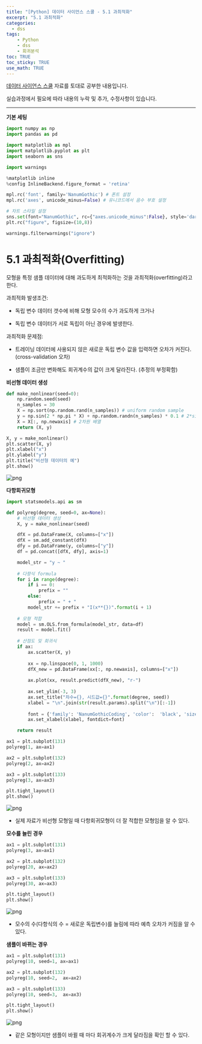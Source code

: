 ```yaml
---
title: "[Python] 데이터 사이언스 스쿨 - 5.1 과최적화"
excerpt: "5.1 과최적화"
categories: 
  - dss
tags: 
    - Python
    - dss
    - 회귀분석
toc: TRUE
toc_sticky: TRUE
use_math: TRUE
---
```


[데이터 사이언스 스쿨](https://datascienceschool.net/intro.html) 자료를 토대로 공부한 내용입니다.

실습과정에서 필요에 따라 내용의 누락 및 추가, 수정사항이 있습니다.

---


**기본 세팅**


```python
import numpy as np
import pandas as pd

import matplotlib as mpl
import matplotlib.pyplot as plt
import seaborn as sns

import warnings
```


```python
%matplotlib inline
%config InlineBackend.figure_format = 'retina'

mpl.rc('font', family='NanumGothic') # 폰트 설정
mpl.rc('axes', unicode_minus=False) # 유니코드에서 음수 부호 설정

# 차트 스타일 설정
sns.set(font="NanumGothic", rc={"axes.unicode_minus":False}, style='darkgrid')
plt.rc("figure", figsize=(10,8))

warnings.filterwarnings("ignore")
```

# 5.1 과최적화(Overfitting)

모형을 특정 샘플 데이터에 대해 과도하게 최적화하는 것을 과최적화(overfitting)라고 한다.

과최적화 발생조건:

- 독립 변수 데이터 갯수에 비해 모형 모수의 수가 과도하게 크거나


- 독립 변수 데이터가 서로 독립이 아닌 경우에 발생한다.


과최적화 문제점:

- 트레이닝 데이터에 사용되지 않은 새로운 독립 변수 값을 입력하면 오차가 커진다. (cross-validation 오차)


- 샘플이 조금만 변화해도 회귀계수의 값이 크게 달라진다. (추정의 부정확함)

**비선형 데이터 생성**


```python
def make_nonlinear(seed=0):
    np.random.seed(seed)
    n_samples = 30
    X = np.sort(np.random.rand(n_samples)) # uniform random sample
    y = np.sin(2 * np.pi * X) + np.random.randn(n_samples) * 0.1 # 2*sin(pi)*x + z random sample*0.1
    X = X[:, np.newaxis] # 2차원 배열
    return (X, y)

X, y = make_nonlinear()
plt.scatter(X, y)
plt.xlabel("x")
plt.ylabel("y")
plt.title("비선형 데이터의 예")
plt.show()
```


    
![png](../../assets/images/post_images/2021-06-12-02/output_6_0.png)
    


**다항회귀모형**


```python
import statsmodels.api as sm

def polyreg(degree, seed=0, ax=None):
    # 비선형 데이터 생성
    X, y = make_nonlinear(seed)

    dfX = pd.DataFrame(X, columns=["x"])
    dfX = sm.add_constant(dfX)
    dfy = pd.DataFrame(y, columns=["y"])
    df = pd.concat([dfX, dfy], axis=1)

    model_str = "y ~ "
    
    # 다항식 formula
    for i in range(degree):
        if i == 0:
            prefix = ""
        else:
            prefix = " + "
        model_str += prefix + "I(x**{})".format(i + 1)
        
    # 모형 적합
    model = sm.OLS.from_formula(model_str, data=df)
    result = model.fit()
    
    # 산점도 및 회귀식
    if ax:
        ax.scatter(X, y)
        
        xx = np.linspace(0, 1, 1000)
        dfX_new = pd.DataFrame(xx[:, np.newaxis], columns=["x"])
        
        ax.plot(xx, result.predict(dfX_new), "r-")
        
        ax.set_ylim(-3, 3)
        ax.set_title("차수={}, 시드값={}".format(degree, seed))
        xlabel = "\n".join(str(result.params).split("\n")[:-1])
        
        font = {'family': 'NanumGothicCoding', 'color':  'black', 'size': 10}
        ax.set_xlabel(xlabel, fontdict=font)

    return result
```


```python
ax1 = plt.subplot(131)
polyreg(1, ax=ax1)

ax2 = plt.subplot(132)
polyreg(2, ax=ax2)

ax3 = plt.subplot(133)
polyreg(3, ax=ax3)

plt.tight_layout()
plt.show()
```


    
![png](../../assets/images/post_images/2021-06-12-02/output_9_0.png)
    


- 실제 자료가 비선형 모형일 때 다항회귀모형이 더 잘 적합한 모형임을 알 수 있다.

**모수를 늘린 경우**


```python
ax1 = plt.subplot(131)
polyreg(3, ax=ax1)

ax2 = plt.subplot(132)
polyreg(20, ax=ax2)

ax3 = plt.subplot(133)
polyreg(30, ax=ax3)

plt.tight_layout()
plt.show()
```


    
![png](../../assets/images/post_images/2021-06-12-02/output_12_0.png)
    


- 모수의 수(다항식의 수 = 새로운 독립변수)를 늘림에 따라 예측 오차가 커짐을 알 수 있다.

**샘플이 바뀌는 경우**


```python
ax1 = plt.subplot(131)
polyreg(10, seed=1, ax=ax1)

ax2 = plt.subplot(132)
polyreg(10, seed=2,  ax=ax2)

ax3 = plt.subplot(133)
polyreg(10, seed=3,  ax=ax3)

plt.tight_layout()
plt.show()
```


    
![png](../../assets/images/post_images/2021-06-12-02/output_15_0.png)
    


- 같은 모형이지만 샘플이 바뀔 때 마다 회귀계수가 크게 달라짐을 확인 할 수 있다.
